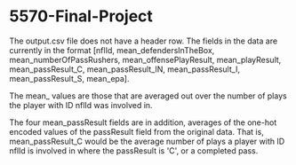 # 5570-Final-Project

The output.csv file does not have a header row. The fields in the data are currently in the format [nflId, mean_defendersInTheBox, mean_numberOfPassRushers, mean_offensePlayResult, mean_playResult, mean_passResult_C, mean_passResult_IN, mean_passResult_I, mean_passResult_S, mean_epa].

The mean_<field> values are those that are averaged out over the number of plays the player with ID nflId was involved in.

The four mean_passResult fields are in addition, averages of the one-hot encoded values of the passResult field from the original data. That is, mean_passResult_C would be the average number of plays a player with ID nflId is involved in where the passResult is 'C', or a completed pass.

